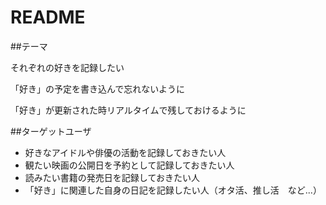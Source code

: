 # README

##テーマ

それぞれの好きを記録したい

「好き」の予定を書き込んで忘れないように

「好き」が更新された時リアルタイムで残しておけるように

##ターゲットユーザ
- 好きなアイドルや俳優の活動を記録しておきたい人
- 観たい映画の公開日を予約として記録しておきたい人
- 読みたい書籍の発売日を記録しておきたい人
- 「好き」に関連した自身の日記を記録したい人（オタ活、推し活　など...）